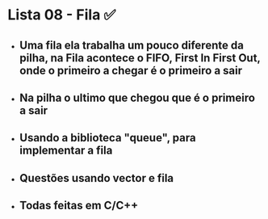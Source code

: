 # Lista 08 - Fila ✅ 

- ## Uma fila ela trabalha um pouco diferente da pilha, na Fila acontece o FIFO, First In First Out, onde o primeiro a chegar é o primeiro a sair

- ## Na pilha o ultimo que chegou que é o primeiro a sair

- ## Usando a biblioteca "queue", para implementar a fila

- ## Questões usando vector e fila

- ## Todas feitas em C/C++